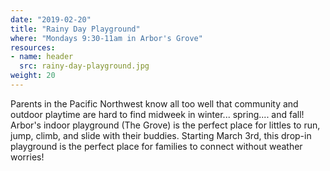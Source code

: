 ```yaml
---
date: "2019-02-20"
title: "Rainy Day Playground"
where: "Mondays 9:30-11am in Arbor's Grove"
resources:
- name: header
  src: rainy-day-playground.jpg
weight: 20
---
```


Parents in the Pacific Northwest know all too well that community and outdoor playtime are hard to find midweek in winter... spring.... and fall! Arbor's indoor playground (The Grove) is the perfect place for littles to run, jump, climb, and slide with their buddies. Starting March 3rd, this drop-in playground is the perfect place for families to connect without weather worries!  


